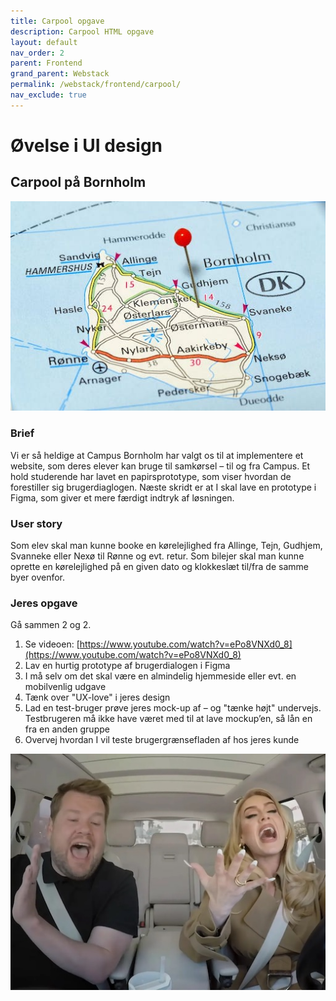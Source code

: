 ```yaml
---
title: Carpool opgave
description: Carpool HTML opgave
layout: default
nav_order: 2
parent: Frontend
grand_parent: Webstack
permalink: /webstack/frontend/carpool/
nav_exclude: true
---
```


# Øvelse i UI design

## Carpool på Bornholm

![Carpool](./images/bornholm-kort.jpg)

### Brief

Vi er så heldige at Campus
Bornholm har valgt os til at
implementere et website, som
deres elever kan bruge til
samkørsel – til og fra Campus. Et
hold studerende har lavet en
papirsprototype, som viser hvordan
de forestiller sig brugerdiaglogen.
Næste skridt er at I skal lave en
prototype i Figma, som giver et
mere færdigt indtryk af løsningen.

### User story

Som elev skal man kunne booke
en kørelejlighed fra Allinge,
Tejn, Gudhjem, Svanneke eller
Nexø til Rønne og evt. retur.
Som bilejer skal man kunne
oprette en kørelejlighed på en
given dato og klokkeslæt til/fra
de samme byer ovenfor.

### Jeres opgave

Gå sammen 2 og 2.

1. Se videoen: [https://www.youtube.com/watch?v=ePo8VNXd0_8](https://www.youtube.com/watch?v=ePo8VNXd0_8)
2. Lav en hurtig prototype af brugerdialogen i Figma
3. I må selv om det skal være en almindelig hjemmeside eller evt. en
mobilvenlig udgave
4. Tænk over "UX-love" i jeres design
5. Lad en test-bruger prøve jeres mock-up af – og "tænke højt" undervejs.
Testbrugeren må ikke have været med til at lave mockup’en, så lån en
fra en anden gruppe
6. Overvej hvordan I vil teste brugergrænsefladen af hos jeres kunde

![Carpool](./images/carpool.jpg)
